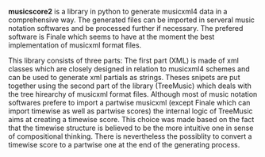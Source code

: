 **musicscore2** is a library in python to generate musicxml4 data in a comprehensive way. The generated files can be imported in serveral music notation softwares and be processed further if necessary. The prefered software is Finale which seems to have at the moment the best implementation of musicxml format files.

This library consists of three parts: The first part (XML) is made of xml classes which are closely designed in relation to musicxml4 schemes and can be used to generate xml partials as strings. Theses snipets are put together using the second part of the library (TreeMusic) which deals with the tree hirearchy of musicxml format files. Although most of music notation softwares prefere to import a partwise musicxml (except Finale which can import timewise as well as partwise scores) the internal logic of TreeMusic aims at creating a timewise score. This choice was made based on the fact that the timewise structure is believed to be the more intuitive one in sense of compositional thinking. There is nevertheless the possiblity to convert a timewise score to a partwise one at the end of the generating process. 

